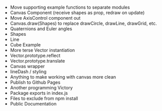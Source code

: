 + Move supporting example functions to separate modules
+ Canvas Component (receive shapes as prop, redraw on update)
+ Move AxisControl component out
+ Canvas.draw(Shapes) to replace drawCircle, drawLine, drawGrid, etc.
+ Quaternions and Euler angles
+ Shapes
+ Line
+ Cube Example
+ More terse Vector instantiation
+ Vector.prototype.reflect
+ Vector.prototype.translate
+ Canvas wrapper
+ lineDash / styling
+ Anything to make working with canvas more clean
+ Publish to Github Pages
+ Another programming Victory
+ Package exports in index.js
+ Files to exclude from npm install
+ Public Documentation
